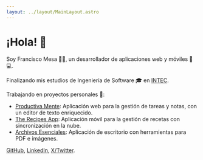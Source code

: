 ```yaml
---
layout: ../layout/MainLayout.astro
---
```


# ¡Hola! 👋

Soy Francisco Mesa 👨‍💻, un desarrollador de aplicaciones web y móviles 📱💻.

Finalizando mis estudios de Ingeniería de Software 🎓 en [INTEC](https://www.intec.edu.do/).

Trabajando en proyectos personales 🚀:

<!-- - [Anaquel](https://github.com/francids/anaquel): Aplicación móvil para organizar y seguir el progreso de lectura, con funciones de IA. -->

- [Productiva Mente](https://francids.com/productiva-mente): Aplicación web para la gestión de tareas y notas, con un editor de texto enriquecido.
- [The Recipes App](https://the-recipes.vercel.app/): Aplicación móvil para la gestión de recetas con sincronización en la nube.
- [Archivos Esenciales](https://archivos-esenciales.vercel.app/): Aplicación de escritorio con herramientas para PDF e imágenes.
<!-- - [Nobase](https://github.com/francids/nobase): Backend básico en un solo archivo. -->

[GitHub](https://github.com/francids), [LinkedIn](https://www.linkedin.com/in/francisco-mesa), [X/Twitter](https://x.com/franc_ids).
